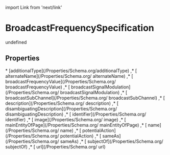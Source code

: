 import Link from 'next/link'
# BroadcastFrequencySpecification

undefined

## Properties

<Grid>
* [additionalType](/Properties/Schema.org/additionalType)
,* [ alternateName](/Properties/Schema.org/ alternateName)
,* [ broadcastFrequencyValue](/Properties/Schema.org/ broadcastFrequencyValue)
,* [ broadcastSignalModulation](/Properties/Schema.org/ broadcastSignalModulation)
,* [ broadcastSubChannel](/Properties/Schema.org/ broadcastSubChannel)
,* [ description](/Properties/Schema.org/ description)
,* [ disambiguatingDescription](/Properties/Schema.org/ disambiguatingDescription)
,* [ identifier](/Properties/Schema.org/ identifier)
,* [ image](/Properties/Schema.org/ image)
,* [ mainEntityOfPage](/Properties/Schema.org/ mainEntityOfPage)
,* [ name](/Properties/Schema.org/ name)
,* [ potentialAction](/Properties/Schema.org/ potentialAction)
,* [ sameAs](/Properties/Schema.org/ sameAs)
,* [ subjectOf](/Properties/Schema.org/ subjectOf)
,* [ url](/Properties/Schema.org/ url)

</Grid>

